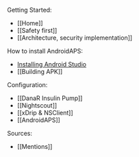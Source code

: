 Getting Started:
* [[Home]]
* [[Safety first]]
* [[Architecture, security implementation]]

How to install AndroidAPS:
* [Installing Android Studio](https://developer.android.com/studio/install.html)
* [[Building APK]]

Configuration:
* [[DanaR Insulin Pump]]
* [[Nightscout]]
* [[xDrip & NSClient]]
* [[AndroidAPS]]

Sources:
* [[Mentions]]
